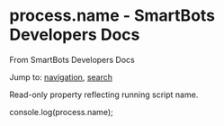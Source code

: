 # process.name - SmartBots Developers Docs

From SmartBots Developers Docs

Jump to: [navigation](#mw-head), [search](#p-search)

Read-only property reflecting running script name.

console.log(process.name);
